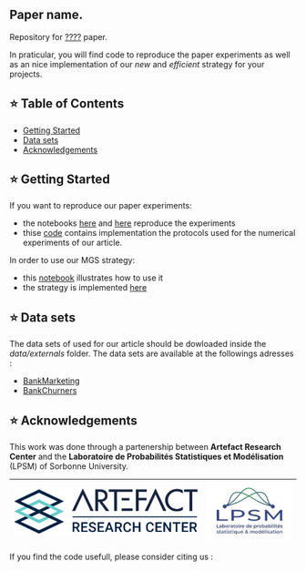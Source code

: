 ## Paper name.

Repository for [????](https://abdoulaye1103.github.io/) paper.

In praticular, you will find code to reproduce the paper experiments as well as an nice implementation of our *new* and *efficient* strategy for your projects.
## ⭐ Table of Contents
  - [Getting Started](#getting-started)
  - [Data sets](#data-sets)
  - [Acknowledgements](#acknowledgements)

## ⭐ Getting Started

If you want to reproduce our paper experiments:
  - the notebooks [here](notebooks/classif_experiments.ipynb) and [here](notebooks/distances_experiments.ipynb) reproduce the experiments
  - thise [code](./validation) contains implementation the protocols used for the numerical experiments of our article. 

In order to use our MGS strategy:
  - this [notebook](notebooks/resampling_example.ipynb) illustrates how to use it
  - the strategy is implemented [here](./oversampling_strategies/)

## ⭐ Data sets

The data sets of used for our article should be dowloaded  inside the *data/externals* folder. The data sets are available at the followings adresses :

* [BankMarketing](https://archive.ics.uci.edu/dataset/222/bank+marketing)
* [BankChurners](https://www.kaggle.com/datasets/thedevastator/predicting-credit-card-customer-attrition-with-m)


## ⭐ Acknowledgements

This work was done through a partenership between **Artefact Research Center** and the **Laboratoire de Probabilités Statistiques et Modélisation** (LPSM) of Sorbonne University.

[![Artefact](data/logos/logo_arc.png)](https://www.artefact.com/data-consulting-transformation/artefact-research-center/)  |  [![LPSM]( data/logos//logo_LPSM.jpg)](https://www.lpsm.paris/)
:-------------------------:|:-------------------------:

If you find the code usefull, please consider citing us :
